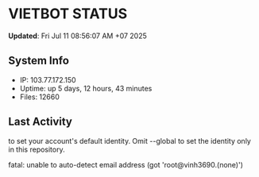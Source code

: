 # VIETBOT STATUS
**Updated**: Fri Jul 11 08:56:07 AM +07 2025

## System Info
- IP: 103.77.172.150
- Uptime: up 5 days, 12 hours, 43 minutes
- Files: 12660

## Last Activity

to set your account's default identity.
Omit --global to set the identity only in this repository.

fatal: unable to auto-detect email address (got 'root@vinh3690.(none)')
